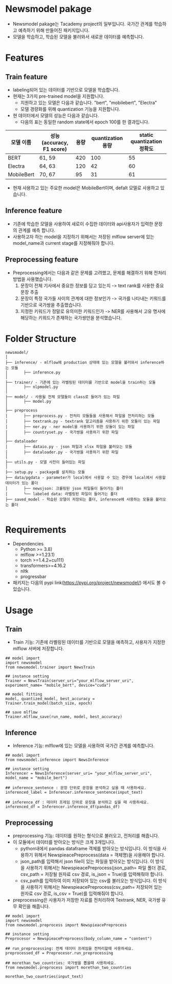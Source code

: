 # Newsmodel pakage
- Newsmodel pakage는 Tacademy project의 일부입니다.
   국가간 관계를 학습하고 예측하기 위해 만들어진 패키지입니다.
- 모델을 학습하고, 학습된 모델을 불러와서 새로운 데이터를 예측합니다.


# Features

## Train feature


- labeling되어 있는 데이터를 기반으로 모델을 학습합니다.
- 현재는 3가지 pre-trained model을 지원합니다. 
  - 지원하고 있는 모델은 다음과 같습니다. "bert", "mobilebert", "Electra"
  - 모델 경량화를 위해 quantization 기능을 지원합니다.
- 현 데이터에서 모델의 성능은 다음과 같습니다. 
  - 다음의 표는 동일한 random state에서 epoch 100를 한 결과입니다.

| 모델 이름  | 성능(accuracy, F1 score) | 용량 | quantization 용량 | static quantization 정확도 |
| ---------- | ------------------------ | ---- | ----------------- | -------------------------- |
| BERT       | 61, 59                   | 420  | 100               | 55                         |
| Electra    | 64, 63                   | 120  | 42                | 60                         |
| MobileBert | 70, 67                   | 95   | 31                | 61                         |

- 현재 사용하고 있는 주요한 model은 MobileBert이며, defalt 모델로 사용하고 있습니다.

## Inference feature


- 기존에 학습한 모델을 사용하여 새로이 수집한 데이터와 api사용자가 입력한 문장의 관계를 예측 합니다.
- 사용하고자 하는 model을 지정하기 위해서는 저장된 mlflow server에 있는 model_name과 current stage를 지정해줘야 합니다.

## Preprocessing feature

- Preprocessing에서는 다음과 같은 문제를 고려했고, 문제를 해결하기 위해 전처리 방법을 사용했습니다. 
  1. 문장이 전체 기사에서 중요한 정보를 담고 있는지 -> text rank를 사용한 중요 문장 추출
  2. 문장이 특정 국가들 사이의 관계에 대한 정보인가 -> 국가를 나타내는 키워드를 기반으로 국가쌍을 추출했습니다.
  3. 지정한 키워드가 정말로 유의미한 키워드인가 -> NER를 사용해서 고유 명사에 해당하는 키워드가 존재하는 국가쌍만을 분석했습니다.

# Folder Structure
  ```
  newsmodel/
  │
  ├── inference/ - mlflow에 production 상태에 있는 모델을 불러와서 inference하는 모듈
  │       ├── inference.py 
  │
  ├── trainer/ - 기존에 있는 라벨링된 데이터를 기반으로 model을 train하는 모듈
  │       ├── nlpmodel.py 
  │
  ├── model/ - 사용될 전체 모델들이 class로 들어가 있는 파일
  │       ├── model.py
  │
  ├── preprocess 
  │       ├── preprocess.py - 전처리 모듈들을 사용해서 파일을 전처리하는 모듈
  │       ├── textrank.py - textrank 알고리즘을 사용하기 위한 모듈이 있는 파일
  │       ├── ner.py - ner model을 사용하기 위한 모듈이 있는 파일
  │       ├── countryset.py - 국가쌍을 사용하기 위한 파일
  │
  ├── dataloader
  │       ├── dataio.py - json 파일과 xlsx 파일을 불러오는 모듈
  │       ├── dataloader.py - 국가쌍을 사용하기 위한 파일
  │
  ├── utils.py - 모델 사전이 들어있는 파일
  │
  ├── setup.py - package를 설치하는 모듈
  ├── data/pgdata - parameter가 local에서 사용할 수 있는 경우에 local에서 사용할 데이터가 있는 폴더
  │       ├── newsjson: 크롤링된 json 파일들이 들어가는 폴더 
  │       └── labeled data: 라벨링된 파일이 들어가는 폴더
  ├── saved_model - 학습된 모델이 저장되는 폴더, inference에 사용하는 모듈을 불러오는 폴더
  
 
  ```

# Requirements

- Dependencies
  - Python >= 3.8)
  - mlflow >=1.23.1)
  - torch >=1.4.2+cu111) 
  - transformers>=4.16.2
  - nltk
  - progressbar
- 패키지는 다음의 pypi link(https://pypi.org/project/newsmodel/) 에서도 볼 수 있습니다.
  

# Usage

## Train
- Train 기능: 기존에 라벨링된 데이터를 기반으로 모델을 예측하고, 사용자가 지정한 mlflow 서버에 저장합니다.

```
## model import
import newsmodel
from newsmodel.trainer import NewsTrain

## instance setting
Trainer = NewsTrain(server_uri="your_mlflow_server_uri", experiment_name= "mobile_bert", device="cuda")

## model fitting
model, quantized_model, best_accuracy = Trainer.train_model(batch_size, epoch)

## save mlflow
Trainer.mlflow_save(run_name, model, best_accuracy)
```

## Inference

- Inference 기능: mlflow에 있는 모델을 사용하여 국가간 관계를 예측합니다.
```
## model import
from newsmodel.inference import NewsInference

## instance setting
Inferencer = NewsInference(server_uri= "your_mlflow_server_uri", model_name = "mobile_bert")

## inference_sentence : 문장 단위로 문장을 분석하고 싶을 때 사용하세요.
inferenced_label = Inferencer.inference_sentence(input_text)

## inference_df : 데이터 프레임 단위로 문장을 분석하고 싶을 때 사용하세요.
inferenced_df = Inferencer.inference_df(pandas_df)
```

## Preprocessing

- preprocessing 기능: 데이터를 원하는 형식으로 불러오고, 전처리를 해줍니다.
- 이 모듈에서 데이터를 받아오는 방식은 크게 3개입니다. 
  - python내에서 pandas dataframe 객체를 받아오는 방식입니다. 
    이 방식을 사용하기 위해서 NewspieacePreprocess(data = 객체명)을 사용해야 합니다.
  - json_path를 입력해서 json file이 있는 파일을 받아오는 방식입니다.
    이 방식을 사용하기 위해서는 NewspieacePreprocess(json_path= 파일 폴더 경로, csv_path = 저장될 원자료 csv 경로, is_json = True)를 입력해줘야 합니다.
  - csv_path를 입력하여 이미 저장되어 있는 csv를 불러오는 방식입니다.
        이 방식을 사용하기 위해서는 NewspieacePreprocess(csv_path= 저장되어 있는 원자료 csv 경로, is_csv = True)를 입력해줘야 합니다.
- preprocessing은 사용자가 저장한 자료를 전처리하여 Textrank, NER, 국가쌍 유무 확인을 해줍니다.
  
```
## model import
import newsmodel
from newsmodel.preprocess import NewspieacePreprocess

## instance setting
Preprocesor = NewspieacePreprocess(body_column_name = "content")

## run_preprocessing: 전체 데이터 프레임을 전처리할때 사용하세요. 
preprocessed_df = Preprocesor.run_preprocessing

## morethan_two_countries: 국가쌍을 뽑을때 사용하세요. 
from newsmodel.preprocess import morethan_two_countries

morethan_two_countries(input_text)
```